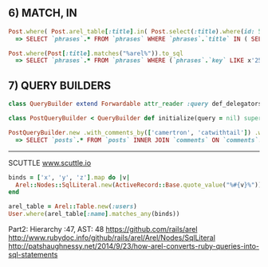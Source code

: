 ## 6) MATCH, IN

```ruby
Post.where( Post.arel_table[:title].in( Post.select(:title).where(id: 5).ast ) ).to_sql
  => SELECT `phrases`.* FROM `phrases` WHERE `phrases`.`title` IN ( SELECT title FROM `phrases` WHERE `phrases`.`id` = 5 )
```

```ruby
Post.where(Post[:title].matches("%arel%")).to_sql
  => SELECT `phrases`.* FROM `phrases` WHERE (`phrases`.`key` LIKE x'256172656c25')
```

## 7) QUERY BUILDERS

```ruby
class QueryBuilder extend Forwardable attr_reader :query def_delegators :@query, :to_a, :to_sql, :each def initialize(query) @query = query end protected def reflect(query) self.class.new(query) end end
```

```ruby
class PostQueryBuilder < QueryBuilder def initialize(query = nil) super(query || post.unscoped) end def with_title_matching(title) reflect( query.where(post[:title].matches("%#{title}%")) ) end def with_comments_by(usernames) reflect( query .joins(:comments => :author) .where(Author[:username].in(usernames)) ) end def since_yesterday reflect( query.where(post[:created_at].gteq(Date.yesterday)) ) end private def author Author end def post Post end end
```

```ruby
PostQueryBuilder.new .with_comments_by(['camertron', 'catwithtail']) .with_title_matching(`arel`).since_yesterday.to_sql
  => SELECT `posts`.* FROM `posts` INNER JOIN `comments` ON `comments`.`post_id` = `posts`.`id` INNER JOIN `authors` ON `authors`.`comment_id` = `comments`.`id` WHERE `authors`.`username` IN ( 'camertron', 'catwithtail' ) AND (`posts`.`title` LIKE '%arel%') AND (`posts`.`created_at` >= '2014-04-20')
```

---
SCUTTLE www.scuttle.io

```ruby
binds = ['x', 'y', 'z'].map do |v|
  Arel::Nodes::SqlLiteral.new(ActiveRecord::Base.quote_value("%#{v}%"))
end

arel_table = Arel::Table.new(:users)
User.where(arel_table[:name].matches_any(binds))
```
Part2: Hierarchy :47, AST: 48
https://github.com/rails/arel
http://www.rubydoc.info/github/rails/arel/Arel/Nodes/SqlLiteral
http://patshaughnessy.net/2014/9/23/how-arel-converts-ruby-queries-into-sql-statements
